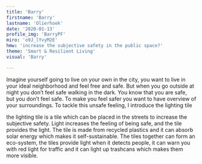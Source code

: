 ```yaml
---
title: 'Barry'
firstname: 'Barry'
lastname: 'Olierhoek'
date: '2020-01-13'
profile_img: 'BarryPF'
miro: 'o9J_lYvyM2E'
hmw: 'increase the subjective safety in the public space?'
theme: 'Smart & Resilient Living'
visual: 'Barry'

---
```


Imagine yourself going to live on your own in the city, you want to live in your ideal neighborhood and feel free and safe. But when you go outside at night you don’t feel safe walking in the dark. You know that you are safe, but you don’t feel safe. To make you feel safer you want to have overview of your surroundings.  To tackle this unsafe feeling, I introduce the lighting tile  

the lighting tile is a tile which can be placed in the streets to increase the subjective safety. Light increases the feeling of being safe, and the tile provides the light. The tile is made from recycled plastics and it can absorb solar energy which makes it self-sustainable. The tiles together can form an eco-system, the tiles provide light when it detects people, it can warn you with red light for traffic and it can light up trashcans which makes them more visible.  
